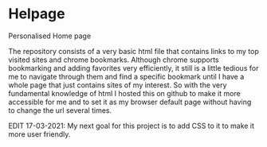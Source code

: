 # Helpage
Personalised Home page

The repository consists of a very basic html file that contains links to my top visited sites and chrome bookmarks. Although chrome supports bookmarking and adding favorites very efficiently, it still is a little tedious for me to navigate through them and find a specific bookmark until I have a whole page that just contains sites of my interest. 
So with the very fundamental knowledge of html I hosted this on github to make it more accessible for me and to set it as my browser default page without having to change the url several times.

EDIT 17-03-2021: 
My next goal for this project is to add CSS to it to make it more user friendly.
